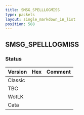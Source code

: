 ```yaml
---
title: SMSG_SPELLLOGMISS
type: packets
layout: single_markdown_in_list
position: 588
---
```


## SMSG_SPELLLOGMISS

### Status

Version | Hex | Comment
---------- | ---------- | ---------- 
Classic |  |  
TBC |  |  
WotLK |  |  
Cata |  |  

